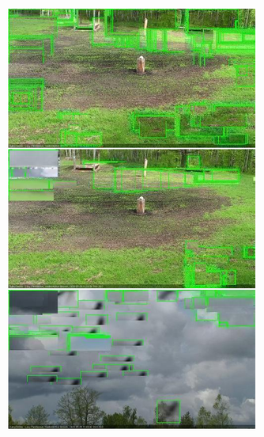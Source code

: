 ![20200525-100308-103312](in2/20200525/20200525-100308-103312_0_.jpg)
![20200525-103318-110322](in2/20200525/20200525-103318-110322_0_.jpg)
![20200525-110328-113335](in2/20200525/20200525-110328-113335_0_.jpg)
